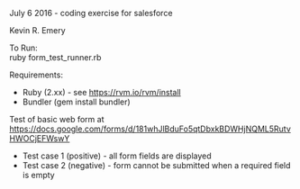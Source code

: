 July 6 2016 - coding exercise for salesforce

Kevin R. Emery

To Run:  
ruby form_test_runner.rb

Requirements:
* Ruby (2.xx) - see https://rvm.io/rvm/install  
* Bundler (gem install bundler)


Test of basic web form at https://docs.google.com/forms/d/181whJlBduFo5qtDbxkBDWHjNQML5RutvHWOCjEFWswY
* Test case 1 (positive) - all form fields are displayed  
* Test case 2 (negative) - form cannot be submitted when a required field is empty  

